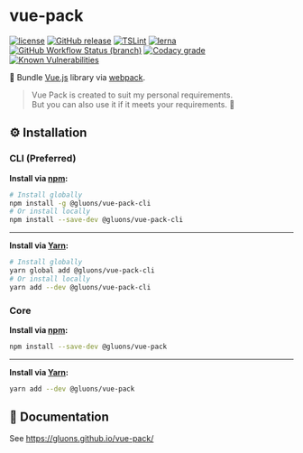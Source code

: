# vue-pack
[![license](https://img.shields.io/github/license/gluons/vue-pack.svg?style=flat-square)](./LICENSE)
[![GitHub release](https://img.shields.io/github/release/gluons/vue-pack.svg?style=flat-square)](https://github.com/gluons/vue-pack/releases)
[![TSLint](https://img.shields.io/badge/TSLint-gluons-15757B.svg?style=flat-square)](https://github.com/gluons/tslint-config-gluons)
[![lerna](https://img.shields.io/badge/maintained%20with-lerna-cc00ff.svg?style=flat-square)](https://lernajs.io/)
[![GitHub Workflow Status (branch)](https://img.shields.io/github/workflow/status/gluons/vue-pack/CI/master?style=flat-square)](https://github.com/gluons/vue-pack/actions)
[![Codacy grade](https://img.shields.io/codacy/grade/98523b5b7cd7435a8c71b296e84522f8.svg?style=flat-square)](https://www.codacy.com/app/gluons/vue-pack)
[![Known Vulnerabilities](https://snyk.io/test/github/gluons/vue-pack/badge.svg?targetFile=package.json&style=flat-square)](https://snyk.io/test/github/gluons/vue-pack?targetFile=package.json)

🎀 Bundle [Vue.js](https://vuejs.org/) library via [webpack](https://webpack.js.org/).


> Vue Pack is created to suit my personal requirements.  
  But you can also use it if it meets your requirements. 🙂

## ⚙️ Installation

### CLI (Preferred)

**Install via [npm](https://www.npmjs.com/):**

```bash
# Install globally
npm install -g @gluons/vue-pack-cli
# Or install locally
npm install --save-dev @gluons/vue-pack-cli
```

---

**Install via [Yarn](https://yarnpkg.com/):**

```bash
# Install globally
yarn global add @gluons/vue-pack-cli
# Or install locally
yarn add --dev @gluons/vue-pack-cli
```

### Core

**Install via [npm](https://www.npmjs.com/):**

```bash
npm install --save-dev @gluons/vue-pack
```

---

**Install via [Yarn](https://yarnpkg.com/):**

```bash
yarn add --dev @gluons/vue-pack
```

## 📃 Documentation

See https://gluons.github.io/vue-pack/
